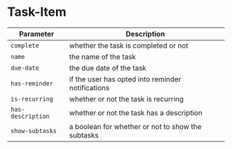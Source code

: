 # Task-Item
| Parameter         | Description                                       |
| ----------------- | ------------------------------------------------- |
| `complete`        | whether the task is completed or not              |
| `name`            | the name of the task                              |
| `due-date`        | the due date of the task                          |
| `has-reminder`    | if the user has opted into reminder notifications |
| `is-recurring`    | whether or not the task is recurring              |
| `has-description` | whether or not the task has a description         |
| `show-subtasks`   | a boolean for whether or not to show the subtasks |